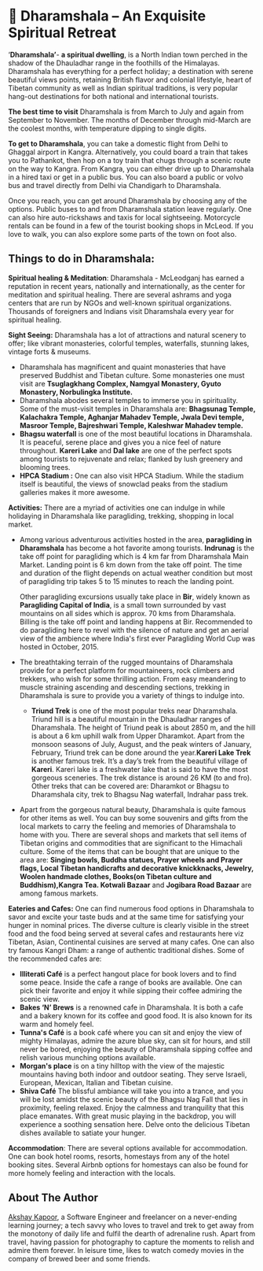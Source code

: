 # 🌄 Dharamshala – An Exquisite Spiritual Retreat

‘**Dharamshala’**- **a spiritual dwelling**, is a North Indian town perched in
the shadow of the Dhauladhar range in the foothills of the Himalayas.
Dharamshala has everything for a perfect holiday; a destination with serene
beautiful views points, retaining British flavor and colonial lifestyle, heart
of Tibetan community as well as Indian spiritual traditions, is very popular
hang-out destinations for both national and international tourists.

**The best time to visit** Dharamshala is from March to July and again from
September to November. The months of December through mid-March are the coolest
months, with temperature dipping to single digits.

**To get to Dharamshala**, you can take a domestic flight from Delhi to Ghaggal
airport in Kangra. Alternatively, you could board a train that takes you to
Pathankot, then hop on a toy train that chugs through a scenic route on the way
to Kangra. From Kangra, you can either drive up to Dharamshala in a hired taxi
or get in a public bus. You can also board a public or volvo bus and travel
directly from Delhi via Chandigarh to Dharamshala.

Once you reach, you can get around Dharamshala by choosing any of the options.
Public buses to and from Dharamshala station leave regularly. One can also hire
auto-rickshaws and taxis for local sightseeing. Motorcycle rentals can be found
in a few of the tourist booking shops in McLeod. If you love to walk, you can
also explore some parts of the town on foot also.

## **Things to do in Dharamshala:**

**Spiritual healing & Meditation**: Dharamshala - McLeodganj has earned a
reputation in recent years, nationally and internationally, as the center for
meditation and spiritual healing. There are several ashrams and yoga centers
that are run by NGOs and well-known spiritual organizations. Thousands of
foreigners and Indians visit Dharamshala every year for spiritual healing.

**Sight Seeing:** Dharamshala has a lot of attractions and natural scenery to
offer; like vibrant monasteries, colorful temples, waterfalls, stunning lakes,
vintage forts & museums.

- Dharamshala has magnificent and quaint monasteries that have preserved
  Buddhist and Tibetan culture. Some monasteries one must visit are
  **Tsuglagkhang Complex, Namgyal Monastery, Gyuto Monastery, Norbulingka
  Institute.**
- Dharamshala abodes several temples to immerse you in spirituality. Some of the
  must-visit temples in Dharamshala are: **Bhagsunag Temple, Kalachakra Temple,
  Aghanjar Mahadev Temple, Jwala Devi temple, Masroor Temple, Bajreshwari
  Temple, Kaleshwar Mahadev temple.**
- **Bhagsu waterfall** is one of the most beautiful locations in Dharamshala. It
  is peaceful, serene place and gives you a nice feel of nature throughout.
  **Kareri Lake** and **Dal lake** are one of the perfect spots among tourists
  to rejuvenate and relax; flanked by lush greenery and blooming trees.
- **HPCA Stadium :** One can also visit HPCA Stadium. While the stadium itself
  is beautiful, the views of snowclad peaks from the stadium galleries makes it
  more awesome.

**Activities:** There are a myriad of activities one can indulge in while
holidaying in Dharamshala like paragliding, trekking, shopping in local market.

- Among various adventurous activities hosted in the area, **paragliding in
  Dharamshala** has become a hot favorite among tourists. **Indrunag** is the
  take off point for paragliding which is 4 km far from Dharamshala Main Market.
  Landing point is 6 km down from the take off point. The time and duration of
  the flight depends on actual weather condition but most of paragliding trip
  takes 5 to 15 minutes to reach the landing point.

  Other paragliding excursions usually take place in **Bir**, widely known as
  **Paragliding Capital of India**, is a small town surrounded by vast mountains
  on all sides which is approx. 70 kms from Dharamshala. Billing is the take off
  point and landing happens at Bir. Recommended to do paragliding here to revel
  with the silence of nature and get an aerial view of the ambience where
  India's first ever Paragliding World Cup was hosted in October, 2015.

- The breathtaking terrain of the rugged mountains of Dharamshala provide for a
  perfect platform for mountaineers, rock climbers and trekkers, who wish for
  some thrilling action. From easy meandering to muscle straining ascending and
  descending sections, trekking in Dharamshala is sure to provide you a variety
  of things to indulge into.
  - **Triund Trek** is one of the most popular treks near Dharamshala. Triund
    hill is a beautiful mountain in the Dhauladhar ranges of Dharamshala. The
    height of Triund peak is about 2850 m, and the hill is about a 6 km uphill
    walk from Upper Dharamkot. Apart from the monsoon seasons of July, August,
    and the peak winters of January, February, Triund trek can be done around
    the year.**Kareri Lake Trek** is another famous trek. It’s a day’s trek from
    the beautiful village of **Kareri**. Kareri lake is a freshwater lake that
    is said to have the most gorgeous sceneries. The trek distance is around 26
    KM (to and fro). Other treks that can be covered are: Dharamkot or Bhagsu to
    Dharamshala city, trek to Bhagsu Nag waterfall, Indrahar pass trek.
- Apart from the gorgeous natural beauty, Dharamshala is quite famous for other
  items as well. You can buy some souvenirs and gifts from the local markets to
  carry the feeling and memories of Dharamshala to home with you. There are
  several shops and markets that sell items of Tibetan origins and commodities
  that are significant to the Himachali culture. Some of the items that can be
  bought that are unique to the area are: **Singing bowls, Buddha statues,
  Prayer wheels and Prayer flags, Local Tibetan handicrafts and decorative
  knickknacks, Jewelry, Woolen handmade clothes, Books(on Tibetan culture and
  Buddhism),Kangra Tea. Kotwali Bazaar** and **Jogibara Road Bazaar** are among
  famous markets.

**Eateries and Cafes:** One can find numerous food options in Dharamshala to
savor and excite your taste buds and at the same time for satisfying your hunger
in nominal prices. The diverse culture is clearly visible in the street food and
the food being served at several cafes and restaurants here viz Tibetan, Asian,
Continental cuisines are served at many cafes. One can also try famous Kangri
Dham: a range of authentic traditional dishes. Some of the recommended cafes
are:

- **Illiterati Café** is a perfect hangout place for book lovers and to find
  some peace. Inside the cafe a range of books are available. One can pick their
  favorite and enjoy it while sipping their coffee admiring the scenic view.
- **Bakes ‘N’ Brews** is a renowned cafe in Dharamshala. It is both a cafe and a
  bakery known for its coffee and good food. It is also known for its warm and
  homely feel.
- **Tunna's Café** is a book café where you can sit and enjoy the view of mighty
  Himalayas, admire the azure blue sky, can sit for hours, and still never be
  bored, enjoying the beauty of Dharamshala sipping coffee and relish various
  munching options available.
- **Morgan's place** is on a tiny hilltop with the view of the majestic
  mountains having both indoor and outdoor seating. They serve Israeli,
  European, Mexican, Italian and Tibetan cuisine.
- **Shiva Café** The blissful ambiance will take you into a trance, and you will
  be lost amidst the scenic beauty of the Bhagsu Nag Fall that lies in
  proximity, feeling relaxed. Enjoy the calmness and tranquility that this place
  emanates. With great music playing in the backdrop, you will experience a
  soothing sensation here. Delve onto the delicious Tibetan dishes available to
  satiate your hunger.

**Accommodation**: There are several options available for accommodation. One
can book hotel rooms, resorts, homestays from any of the hotel booking sites.
Several Airbnb options for homestays can also be found for more homely feeling
and interaction with the locals.

## About The Author

[Akshay Kapoor](https://www.linkedin.com/in/the-ak), a Software Engineer and
freelancer on a never-ending learning journey; a tech savvy who loves to travel
and trek to get away from the monotony of daily life and fulfil the dearth of
adrenaline rush. Apart from travel, having passion for photography to capture
the moments to relish and admire them forever. In leisure time, likes to watch
comedy movies in the company of brewed beer and some friends.
